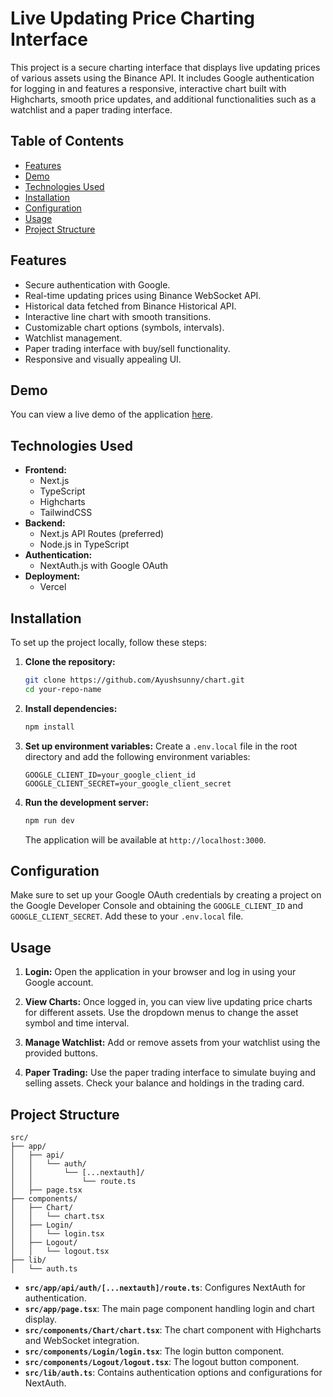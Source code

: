 # Live Updating Price Charting Interface

This project is a secure charting interface that displays live updating prices of various assets using the Binance API. It includes Google authentication for logging in and features a responsive, interactive chart built with Highcharts, smooth price updates, and additional functionalities such as a watchlist and a paper trading interface.

## Table of Contents

- [Features](#features)
- [Demo](#demo)
- [Technologies Used](#technologies-used)
- [Installation](#installation)
- [Configuration](#configuration)
- [Usage](#usage)
- [Project Structure](#project-structure)

## Features

- Secure authentication with Google.
- Real-time updating prices using Binance WebSocket API.
- Historical data fetched from Binance Historical API.
- Interactive line chart with smooth transitions.
- Customizable chart options (symbols, intervals).
- Watchlist management.
- Paper trading interface with buy/sell functionality.
- Responsive and visually appealing UI.

## Demo

You can view a live demo of the application [here](https://optionlogychart.vercel.app/).

## Technologies Used

- **Frontend:**
  - Next.js
  - TypeScript
  - Highcharts
  - TailwindCSS
- **Backend:**
  - Next.js API Routes (preferred)
  - Node.js in TypeScript 
- **Authentication:**
  - NextAuth.js with Google OAuth
- **Deployment:**
  - Vercel

## Installation

To set up the project locally, follow these steps:

1. **Clone the repository:**
   ```bash
   git clone https://github.com/Ayushsunny/chart.git
   cd your-repo-name
   ```

2. **Install dependencies:**
   ```bash
   npm install
   ```

3. **Set up environment variables:**
   Create a `.env.local` file in the root directory and add the following environment variables:
   ```env
   GOOGLE_CLIENT_ID=your_google_client_id
   GOOGLE_CLIENT_SECRET=your_google_client_secret
   ```

4. **Run the development server:**
   ```bash
   npm run dev
   ```

   The application will be available at `http://localhost:3000`.

## Configuration

Make sure to set up your Google OAuth credentials by creating a project on the Google Developer Console and obtaining the `GOOGLE_CLIENT_ID` and `GOOGLE_CLIENT_SECRET`. Add these to your `.env.local` file.

## Usage

1. **Login:**
   Open the application in your browser and log in using your Google account.

2. **View Charts:**
   Once logged in, you can view live updating price charts for different assets. Use the dropdown menus to change the asset symbol and time interval.

3. **Manage Watchlist:**
   Add or remove assets from your watchlist using the provided buttons.

4. **Paper Trading:**
   Use the paper trading interface to simulate buying and selling assets. Check your balance and holdings in the trading card.

## Project Structure

```
src/
├── app/
│   ├── api/
│   │   └── auth/
│   │       └── [...nextauth]/
│   │           └── route.ts
│   ├── page.tsx
├── components/
│   ├── Chart/
│   │   └── chart.tsx
│   ├── Login/
│   │   └── login.tsx
│   ├── Logout/
│   │   └── logout.tsx
├── lib/
│   └── auth.ts
```

- **`src/app/api/auth/[...nextauth]/route.ts`**: Configures NextAuth for authentication.
- **`src/app/page.tsx`**: The main page component handling login and chart display.
- **`src/components/Chart/chart.tsx`**: The chart component with Highcharts and WebSocket integration.
- **`src/components/Login/login.tsx`**: The login button component.
- **`src/components/Logout/logout.tsx`**: The logout button component.
- **`src/lib/auth.ts`**: Contains authentication options and configurations for NextAuth.
